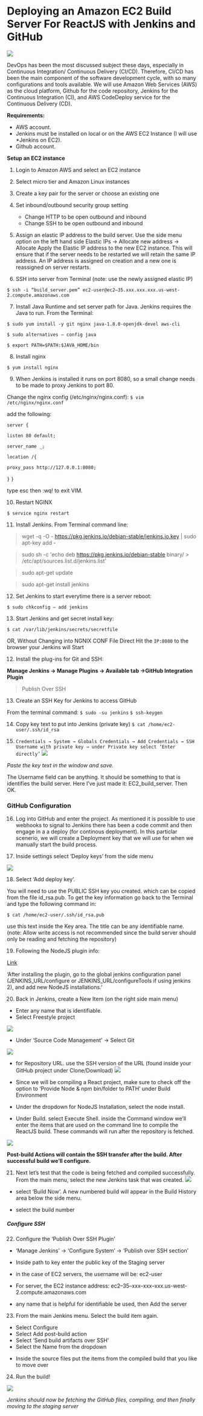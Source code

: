 # Deploying an Amazon EC2 Build Server For ReactJS    with Jenkins and GitHub
![](/image/1.jpeg)


DevOps has been the most discussed subject these days, especially in Continuous Integration/ Continuous Delivery (CI/CD). Therefore, CI/CD has been the main component of the software development cycle, with so many configurations and tools available. We will use Amazon Web Services (AWS) as the cloud platform, Github for the code repository, Jenkins for the Continuous Integration (CI), and AWS CodeDeploy service for the Continuous Delivery (CD).

**Requirements:**

* AWS account.
* Jenkins must be installed on local or on the  AWS EC2 Instance (I will use *Jenkins on EC2).
* Github account.

**Setup an EC2 instance**

1) Login to Amazon AWS and select an EC2 instance
2) Select micro tier and Amazon Linux instances
3) Create a key pair for the server or choose an existing one
4) Set inbound/outbound security group setting
    * Change HTTP to be open outbound and inbound
    * Change SSH to be open outbound and inbound

5) Assign an elastic IP address to the build server. Use the side menu option on the left hand side Elastic IPs → Allocate new address → Allocate
Apply the Elastic IP address to the new EC2 instance. This will ensure that if the server needs to be restarted we will retain the same IP address. An IP address is assigned on creation and a new one is reassigned on server restarts.

6) SSH into server from Terminal (note: use the newly assigned elastic IP)

``$ ssh -i “build_server.pem” ec2-user@ec2–35.xxx.xxx.xxx.us-west-2.compute.amazonaws.com``

7)  Install Java Runtime and set server path for Java. Jenkins requires the Java to run. From the Terminal:

``$ sudo yum install -y git nginx java-1.8.0-openjdk-devel aws-cli``

 ``$ sudo alternatives — config java``
 
 ``$ export PATH=$PATH:$JAVA_HOME/bin``


8) Install nginx

 ``$ yum install nginx``


9) When Jenkins is installed it runs on port 8080, so a small change needs to be made to proxy Jenkins to port 80.

Change the nginx config (/etc/nginx/nginx.conf):
 ``$ vim /etc/nginx/nginx.conf``

add the following:

`server {`

`listen 80 default;`

`server_name _;`

`location /{`

`proxy_pass http://127.0.0.1:8080;`

`}`
``}``



type esc then :wq! to exit VIM.

10) Restart NGINX

``$ service nginx restart``

11) Install Jenkins. From Terminal command line:

>wget -q -O - https://pkg.jenkins.io/debian-stable/jenkins.io.key | sudo apt-key add -

>sudo sh -c 'echo deb https://pkg.jenkins.io/debian-stable binary/ > \
    /etc/apt/sources.list.d/jenkins.list'
    
>sudo apt-get update

>sudo apt-get install jenkins


12) Set Jenkins to start everytime there is a server reboot:

``$ sudo chkconfig — add jenkins``


 13)  Start Jenkins and get secret install key:
 
``$ cat /var/lib/jenkins/secrets/secretfile``

OR, Without Changing into NGNIX CONF File Direct Hit the `IP:8080` to the browser your Jenkins will Start

12) Install the plug-ins for Git and SSH:

  **Manage Jenkins → Manage Plugins → Available tab →GitHub Integration Plugin**
   >Publish Over SSH


13) Create an SSH Key for Jenkins to access GitHub

 From the terminal command:
``$ sudo -su jenkins``
``$ ssh-keygen``

14) Copy key text to put into Jenkins (private key)
``$ cat /home/ec2-user/.ssh/id_rsa``


15) ``Credentials → System → Globals Credentials → Add Credentials → SSH Username with private key → under Private key select ‘Enter directly’``
![](/image/2.jpeg)

*Paste the key text in the window and save.*

The Username field can be anything. It should be something to that is identifies the build server. Here I’ve just made it: EC2_build_server. Then OK.

### GitHub Configuration

16) Log into GitHub and enter the project. As mentioned it is possible to use webhooks to signal to Jenkins there has been a code commit and then engage in a a deploy (for continous deployment). In this particlar scenerio, we will create a Deployment key that we will use for when we manually start the build process.

17) Inside settings select ‘Deploy keys’ from the side menu

![](/image/3.jpeg)

18) Select ‘Add deploy key’.

You will need to use the PUBLIC SSH key you created. which can be copied from the file id_rsa.pub. To get the key information go back to the Terminal and type the following command in:

``$ cat /home/ec2-user/.ssh/id_rsa.pub``

use this text inside the Key area. The title can be any identifiable name.
(note: Allow write access is not recommended since the build server should only be reading and fetching the repository)

19) Following the NodeJS plugin info:

   [Link](https://wiki.jenkins.io/display/JENKINS/NodeJS+Plugin)
 
 ‘After installing the plugin, go to the global jenkins configuration panel (JENKINS_URL/configure or JENKINS_URL/configureTools if using jenkins 2), and add new NodeJS installations.’
 
 
 20) Back in Jenkins, create a New Item (on the right side main menu)


- Enter any name that is identifiable.
- Select Freestyle project

![](/image/4.jpeg)

- Under ‘Source Code Management’ → Select Git

![](/image/5.jpeg)

- for Repository URL. use the SSH version of the URL (found inside your GitHub project under Clone/Download)
![](/image/6.jpeg)


- Since we will be compiling a React project, make sure to check off the option to ‘Provide Node & npm bin/folder to PATH’ under Build Environment


- Under the dropdown for NodeJS Installation, select the node install.


- Under Build. select Execute Shell. inside the Command window we’ll enter the items that are used on the command line to compile the ReactJS build. These commands will run after the repository is fetched.

![](/image/7.jpeg)

**Post-build Actions will contain the SSH transfer after the build. After successful build we’ll configure.**

21) Next let’s test that the code is being fetched and compiled successfully. From the main menu, select the new Jenkins task that was created.
![](/image/8.jpeg)


- select ‘Build Now’. A new numbered build will appear in the Build History area below the side menu.

- select the build number

##### Configure SSH

22) Configure the ‘Publish Over SSH Plugin’

- ‘Manage Jenkins’ → ‘Configure System’ → ‘Publish over SSH section’
 
- Inside path to key enter the public key of the Staging server
 
- in the case of EC2 servers, the username will be: ec2-user

- For server, the EC2 instance address: ec2–35–xxx–xxx–xxx.us-west-2.compute.amazonaws.com

- any name that is helpful for identifiable be used, then Add the server
 
23) From the main Jenkins menu. Select the build item again.

* Select Configure
* Select Add post-build action
* Select ‘Send build artifacts over SSH’
* Select the Name from the dropdown

- Inside the source files put the items from the compiled build that you like to move over

24) Run the build!

![](/image/9.jpeg)


*Jenkins should now be fetching the GitHub files, compiling, and then finally moving to the staging server*
